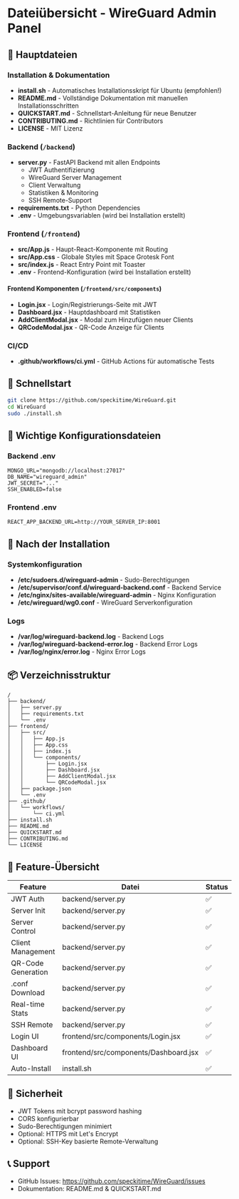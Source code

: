 # Dateiübersicht - WireGuard Admin Panel

## 📁 Hauptdateien

### Installation & Dokumentation
- **install.sh** - Automatisches Installationsskript für Ubuntu (empfohlen!)
- **README.md** - Vollständige Dokumentation mit manuellen Installationsschritten
- **QUICKSTART.md** - Schnellstart-Anleitung für neue Benutzer
- **CONTRIBUTING.md** - Richtlinien für Contributors
- **LICENSE** - MIT Lizenz

### Backend (`/backend`)
- **server.py** - FastAPI Backend mit allen Endpoints
  - JWT Authentifizierung
  - WireGuard Server Management
  - Client Verwaltung
  - Statistiken & Monitoring
  - SSH Remote-Support
- **requirements.txt** - Python Dependencies
- **.env** - Umgebungsvariablen (wird bei Installation erstellt)

### Frontend (`/frontend`)
- **src/App.js** - Haupt-React-Komponente mit Routing
- **src/App.css** - Globale Styles mit Space Grotesk Font
- **src/index.js** - React Entry Point mit Toaster
- **.env** - Frontend-Konfiguration (wird bei Installation erstellt)

#### Frontend Komponenten (`/frontend/src/components`)
- **Login.jsx** - Login/Registrierungs-Seite mit JWT
- **Dashboard.jsx** - Hauptdashboard mit Statistiken
- **AddClientModal.jsx** - Modal zum Hinzufügen neuer Clients
- **QRCodeModal.jsx** - QR-Code Anzeige für Clients

### CI/CD
- **.github/workflows/ci.yml** - GitHub Actions für automatische Tests

## 🚀 Schnellstart

```bash
git clone https://github.com/speckitime/WireGuard.git
cd WireGuard
sudo ./install.sh
```

## 📝 Wichtige Konfigurationsdateien

### Backend .env
```
MONGO_URL="mongodb://localhost:27017"
DB_NAME="wireguard_admin"
JWT_SECRET="..."
SSH_ENABLED=false
```

### Frontend .env
```
REACT_APP_BACKEND_URL=http://YOUR_SERVER_IP:8001
```

## 🔧 Nach der Installation

### Systemkonfiguration
- **/etc/sudoers.d/wireguard-admin** - Sudo-Berechtigungen
- **/etc/supervisor/conf.d/wireguard-backend.conf** - Backend Service
- **/etc/nginx/sites-available/wireguard-admin** - Nginx Konfiguration
- **/etc/wireguard/wg0.conf** - WireGuard Serverkonfiguration

### Logs
- **/var/log/wireguard-backend.log** - Backend Logs
- **/var/log/wireguard-backend-error.log** - Backend Error Logs
- **/var/log/nginx/error.log** - Nginx Error Logs

## 📦 Verzeichnisstruktur

```
/
├── backend/
│   ├── server.py
│   ├── requirements.txt
│   └── .env
├── frontend/
│   ├── src/
│   │   ├── App.js
│   │   ├── App.css
│   │   ├── index.js
│   │   └── components/
│   │       ├── Login.jsx
│   │       ├── Dashboard.jsx
│   │       ├── AddClientModal.jsx
│   │       └── QRCodeModal.jsx
│   ├── package.json
│   └── .env
├── .github/
│   └── workflows/
│       └── ci.yml
├── install.sh
├── README.md
├── QUICKSTART.md
├── CONTRIBUTING.md
└── LICENSE
```

## 🎯 Feature-Übersicht

| Feature | Datei | Status |
|---------|-------|--------|
| JWT Auth | backend/server.py | ✅ |
| Server Init | backend/server.py | ✅ |
| Server Control | backend/server.py | ✅ |
| Client Management | backend/server.py | ✅ |
| QR-Code Generation | backend/server.py | ✅ |
| .conf Download | backend/server.py | ✅ |
| Real-time Stats | backend/server.py | ✅ |
| SSH Remote | backend/server.py | ✅ |
| Login UI | frontend/src/components/Login.jsx | ✅ |
| Dashboard UI | frontend/src/components/Dashboard.jsx | ✅ |
| Auto-Install | install.sh | ✅ |

## 🔐 Sicherheit

- JWT Tokens mit bcrypt password hashing
- CORS konfigurierbar
- Sudo-Berechtigungen minimiert
- Optional: HTTPS mit Let's Encrypt
- Optional: SSH-Key basierte Remote-Verwaltung

## 📞 Support

- GitHub Issues: https://github.com/speckitime/WireGuard/issues
- Dokumentation: README.md & QUICKSTART.md
